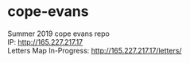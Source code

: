 # cope-evans
Summer 2019 cope evans repo<br>
IP: http://165.227.217.17<br>
Letters Map In-Progress: http://165.227.217.17/letters/ 

